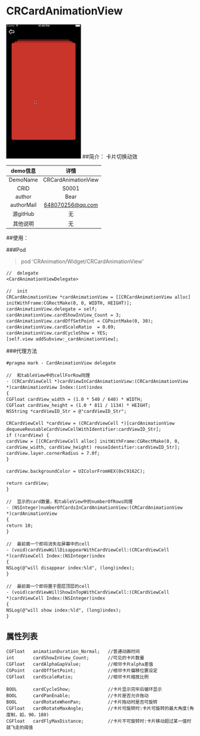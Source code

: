 # CRCardAnimationView
<img src="CRCardAnimationViewDemoVC.gif" width=200 />
##简介：
卡片切换动效

| demo信息    | 详情                  |
|:-----------:|:---------------------:|
| DemoName    | CRCardAnimationView   |
| CRID        | S0001                 |
| author      | Bear                  |
| authorMail  | 648070256@qq.com      |
| 源gitHub    | 无                    |
| 其他说明    | 无                    |

##使用：

###Pod
>pod ‘CRAnimation/Widget/CRCardAnimationView’

```
//  delegate
<CardAnimationViewDelegate>

//  init
CRCardAnimationView *cardAnimationView = [[CRCardAnimationView alloc] initWithFrame:CGRectMake(0, 0, WIDTH, HEIGHT)];
cardAnimationView.delegate = self;
cardAnimationView.cardShowInView_Count = 3;
cardAnimationView.cardOffSetPoint = CGPointMake(0, 30);
cardAnimationView.cardScaleRatio  = 0.09;
cardAnimationView.cardCycleShow = YES;
[self.view addSubview:_cardAnimationView];
```

###代理方法
```
#pragma mark - CardAnimationView delegate

//  和tableView中的cellForRow同理
- (CRCardViewCell *)cardViewInCardAnimationView:(CRCardAnimationView *)cardAnimationView Index:(int)index
{
CGFloat cardView_width = (1.0 * 540 / 640) * WIDTH;
CGFloat cardView_height = (1.0 * 811 / 1134) * HEIGHT;
NSString *cardViewID_Str = @"cardViewID_Str";

CRCardViewCell *cardView = (CRCardViewCell *)[cardAnimationView dequeueReusableCardViewCellWithIdentifier:cardViewID_Str];
if (!cardView) {
cardView = [[CRCardViewCell alloc] initWithFrame:CGRectMake(0, 0, cardView_width, cardView_height) reuseIdentifier:cardViewID_Str];
cardView.layer.cornerRadius = 7.0f;
}

cardView.backgroundColor = UIColorFromHEX(0xC9162C);

return cardView;
}

//  显示的card数量，和tableView中的numberOfRows同理
- (NSInteger)numberOfCardsInCardAnimationView:(CRCardAnimationView *)cardAnimationView
{
return 10;
}

//  最前面一个即将消失在屏幕中的cell
- (void)cardViewWillDisappearWithCardViewCell:(CRCardViewCell *)cardViewCell Index:(NSInteger)index
{
NSLog(@"will disappear index:%ld", (long)index);
}

//  最前面一个即将置于图层顶层的cell
- (void)cardViewWillShowInTopWithCardViewCell:(CRCardViewCell *)cardViewCell Index:(NSInteger)index
{
NSLog(@"will show index:%ld", (long)index);
}

```

## 属性列表
```
CGFloat   animationDuration_Normal;   //普通动画时间
int       cardShowInView_Count;       //可见的卡片数量
CGFloat   cardAlphaGapValue;          //相邻卡片alpha差值
CGPoint   cardOffSetPoint;            //相邻卡片偏移位置设定
CGFloat   cardScaleRatio;             //相邻卡片缩放比例

BOOL      cardCycleShow;              //卡片显示完毕后循环显示
BOOL      cardPanEnable;              //卡片是否允许拖动
BOOL      cardRotateWhenPan;          //卡片拖动时是否可旋转
CGFloat   cardRotateMaxAngle;         //卡片可旋转时:卡片可旋转的最大角度(角度制，如，90，180)
CGFloat   cardFlyMaxDistance;         //卡片不可旋转时:卡片移动超过某一值时就飞走的阈值
```
